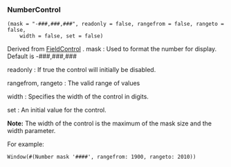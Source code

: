 ### NumberControl

``` suneido
(mask = "-###,###,###", readonly = false, rangefrom = false, rangeto = false,
    width = false, set = false)
```

Derived from
[FieldControl](<FieldControl.md>)
.
mask
: Used to format the number for display.  Default is -###,###,### 

readonly
: If true the control will initially be disabled.

rangefrom, rangeto
: The valid range of values

width
: Specifies the width of the control in digits.

set
: An initial value for the control.

**Note:** The width of the control is the maximum of the mask size and the width parameter.

For example:

``` suneido
Window(#(Number mask '####', rangefrom: 1900, rangeto: 2010))
```